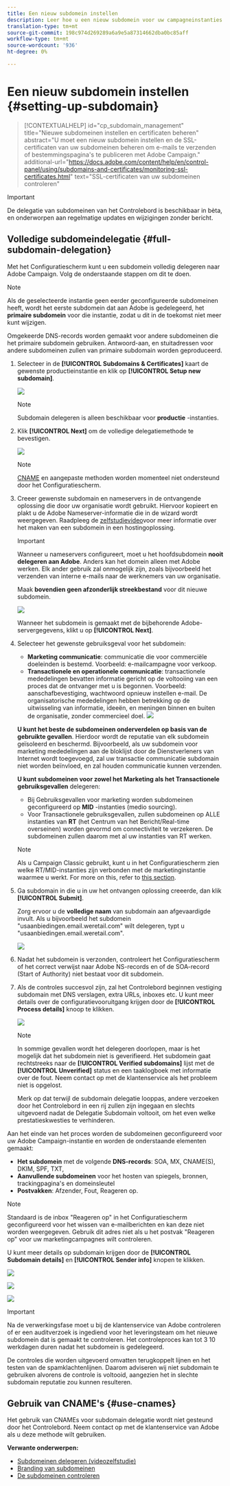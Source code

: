 ```yaml
---
title: Een nieuw subdomein instellen
description: Leer hoe u een nieuw subdomein voor uw campagneinstanties instelt
translation-type: tm+mt
source-git-commit: 198c974d269289a6a9e5a87314662dba0bc85aff
workflow-type: tm+mt
source-wordcount: '936'
ht-degree: 0%

---
```



# Een nieuw subdomein instellen {#setting-up-subdomain}

>[!CONTEXTUALHELP]
>id="cp_subdomain_management"
>title="Nieuwe subdomeinen instellen en certificaten beheren"
>abstract="U moet een nieuw subdomein instellen en de SSL-certificaten van uw subdomeinen beheren om e-mails te verzenden of bestemmingspagina&#39;s te publiceren met Adobe Campaign."
>additional-url="https://docs.adobe.com/content/help/en/control-panel/using/subdomains-and-certificates/monitoring-ssl-certificates.html" text="SSL-certificaten van uw subdomeinen controleren"

>[!IMPORTANT]
>
>De delegatie van subdomeinen van het Controlebord is beschikbaar in bèta, en onderworpen aan regelmatige updates en wijzigingen zonder bericht.

## Volledige subdomeindelegatie {#full-subdomain-delegation}

Met het Configuratiescherm kunt u een subdomein volledig delegeren naar Adobe Campaign. Volg de onderstaande stappen om dit te doen.

>[!NOTE]
>
>Als de geselecteerde instantie geen eerder geconfigureerde subdomeinen heeft, wordt het eerste subdomein dat aan Adobe is gedelegeerd, het **primaire subdomein** voor die instantie, zodat u dit in de toekomst niet meer kunt wijzigen.
>
>Omgekeerde DNS-records worden gemaakt voor andere subdomeinen die het primaire subdomein gebruiken. Antwoord-aan, en stuitadressen voor andere subdomeinen zullen van primaire subdomain worden geproduceerd.

1. Selecteer in de **[!UICONTROL Subdomains & Certificates]** kaart de gewenste productieinstantie en klik op **[!UICONTROL Setup new subdomain]**.

   ![](assets/subdomain1.png)

   >[!NOTE]
   >
   >Subdomain delegeren is alleen beschikbaar voor **productie** -instanties.

1. Klik **[!UICONTROL Next]** om de volledige delegatiemethode te bevestigen.

   ![](assets/subdomain3.png)

   >[!NOTE]
   >
   >[CNAME](#use-cnames) en aangepaste methoden worden momenteel niet ondersteund door het Configuratiescherm.

1. Creeer gewenste subdomain en nameservers in de ontvangende oplossing die door uw organisatie wordt gebruikt. Hiervoor kopieert en plakt u de Adobe Nameserver-informatie die in de wizard wordt weergegeven. Raadpleeg de [zelfstudievideo](https://video.tv.adobe.com/v/30175?captions=dut)voor meer informatie over het maken van een subdomein in een hostingoplossing.

   >[!IMPORTANT]
   >
   >Wanneer u nameservers configureert, moet u het hoofdsubdomein **nooit delegeren aan Adobe**. Anders kan het domein alleen met Adobe werken. Elk ander gebruik zal onmogelijk zijn, zoals bijvoorbeeld het verzenden van interne e-mails naar de werknemers van uw organisatie.
   >
   >Maak **bovendien geen afzonderlijk streekbestand** voor dit nieuwe subdomein.

   ![](assets/subdomain4.png)

   Wanneer het subdomein is gemaakt met de bijbehorende Adobe-servergegevens, klikt u op **[!UICONTROL Next]**.

1. Selecteer het gewenste gebruiksgeval voor het subdomein:

   * **Marketing communicatie**: communicatie die voor commerciële doeleinden is bestemd. Voorbeeld: e-mailcampagne voor verkoop.
   * **Transactionele en operationele communicatie**: transactionele mededelingen bevatten informatie gericht op de voltooiing van een proces dat de ontvanger met u is begonnen. Voorbeeld: aanschafbevestiging, wachtwoord opnieuw instellen e-mail. De organisatorische mededelingen hebben betrekking op de uitwisseling van informatie, ideeën, en meningen binnen en buiten de organisatie, zonder commercieel doel.
   ![](assets/subdomain5.png)

   **U kunt het beste de subdomeinen onderverdelen op basis van de gebruikte gevallen**. Hierdoor wordt de reputatie van elk subdomein geïsoleerd en beschermd. Bijvoorbeeld, als uw subdomein voor marketing mededelingen aan de bloklijst door de Dienstverleners van Internet wordt toegevoegd, zal uw transactie communicatie subdomain niet worden beïnvloed, en zal houden communicatie kunnen verzenden.

   **U kunt subdomeinen voor zowel het Marketing als het Transactionele gebruiksgevallen** delegeren:

   * Bij Gebruiksgevallen voor marketing worden subdomeinen geconfigureerd op **MID** -instanties (medio sourcing).
   * Voor Transactionele gebruiksgevallen, zullen subdomeinen op ALLE instanties van **RT** (het Centrum van het Bericht/Real-time overseinen) worden gevormd om connectiviteit te verzekeren. De subdomeinen zullen daarom met al uw instanties van RT werken.
   >[!NOTE]
   >
   >Als u Campaign Classic gebruikt, kunt u in het Configuratiescherm zien welke RT/MID-instanties zijn verbonden met de marketinginstantie waarmee u werkt. For more on this, refer to [this section](../../instances-settings/using/instance-details.md).

1. Ga subdomain in die u in uw het ontvangen oplossing creeerde, dan klik **[!UICONTROL Submit]**.

   Zorg ervoor u de **volledige naam** van subdomain aan afgevaardigde invult. Als u bijvoorbeeld het subdomein &quot;usaanbiedingen.email.weretail.com&quot; wilt delegeren, typt u &quot;usaanbiedingen.email.weretail.com&quot;.

   ![](assets/subdomain6.png)

1. Nadat het subdomein is verzonden, controleert het Configuratiescherm of het correct verwijst naar Adobe NS-records en of de SOA-record (Start of Authority) niet bestaat voor dit subdomein.

1. Als de controles succesvol zijn, zal het Controlebord beginnen vestiging subdomain met DNS verslagen, extra URLs, inboxes etc. U kunt meer details over de configuratievooruitgang krijgen door de **[!UICONTROL Process details]** knoop te klikken.

   ![](assets/subdomain7.png)

   >[!NOTE]
   >
   >In sommige gevallen wordt het delegeren doorlopen, maar is het mogelijk dat het subdomein niet is geverifieerd. Het subdomein gaat rechtstreeks naar de **[!UICONTROL Verified subdomains]** lijst met de **[!UICONTROL Unverified]** status en een taaklogboek met informatie over de fout. Neem contact op met de klantenservice als het probleem niet is opgelost.
   >
   >Merk op dat terwijl de subdomain delegatie looppas, andere verzoeken door het Controlebord in een rij zullen zijn ingegaan en slechts uitgevoerd nadat de Delegatie Subdomain voltooit, om het even welke prestatieskwesties te verhinderen.

Aan het einde van het proces worden de subdomeinen geconfigureerd voor uw Adobe Campaign-instantie en worden de onderstaande elementen gemaakt:

* **Het subdomein** met de volgende **DNS-records**: SOA, MX, CNAME(S), DKIM, SPF, TXT,
* **Aanvullende subdomeinen** voor het hosten van spiegels, bronnen, trackingpagina&#39;s en domeinsleutel
* **Postvakken**: Afzender, Fout, Reageren op.

>[!NOTE]
>
>Standaard is de inbox &quot;Reageren op&quot; in het Configuratiescherm geconfigureerd voor het wissen van e-mailberichten en kan deze niet worden weergegeven. Gebruik dit adres niet als u het postvak &quot;Reageren op&quot; voor uw marketingcampagnes wilt controleren.

U kunt meer details op subdomain krijgen door de **[!UICONTROL Subdomain details]** en **[!UICONTROL Sender info]** knopen te klikken.

![](assets/detail_buttons.png)

![](assets/subdomain_details.png)

![](assets/sender_info.png)

>[!IMPORTANT]
>
>Na de verwerkingsfase moet u bij de klantenservice van Adobe controleren of er een auditverzoek is ingediend voor het leveringsteam om het nieuwe subdomein dat is gemaakt te controleren. Het controleproces kan tot 3 10 werkdagen duren nadat het subdomein is gedelegeerd.
>
>De controles die worden uitgevoerd omvatten terugkoppelt lijnen en het testen van de spamklachtenlijnen. Daarom adviseren wij niet subdomain te gebruiken alvorens de controle is voltooid, aangezien het in slechte subdomain reputatie zou kunnen resulteren.

## Gebruik van CNAME&#39;s {#use-cnames}

Het gebruik van CNAMEs voor subdomain delegatie wordt niet gesteund door het Controlebord. Neem contact op met de klantenservice van Adobe als u deze methode wilt gebruiken.

**Verwante onderwerpen:**

* [Subdomeinen delegeren (videozelfstudie)](https://docs.adobe.com/content/help/en/campaign-learn/campaign-standard-tutorials/administrating/control-panel/subdomain-delegation.html)
* [Branding van subdomeinen](../../subdomains-certificates/using/subdomains-branding.md)
* [De subdomeinen controleren](../../subdomains-certificates/using/monitoring-subdomains.md)